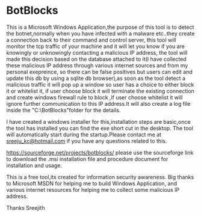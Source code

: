 # BotBlocks

This is a Microsoft Windows Application,the purpose of this tool is to detect the botnet,normally when you have infected with a malware etc..they create a connection back to their command and control server, this tool will monitor the tcp traffic of your machine and it will let you know if you are knowingly or unknowingly contacting a malicious IP address, the tool will made this decision based on the database attached to it(I have collected these malicious IP address through various internet sources and from my personal exepreince, so there can be false positives but users can edit and update this db by using a sqlite db browser),as soon as the tool detect a malicious traffic it will pop up a window so user has a choice to either block it or whitelist it, if user choose block it will terminate the existing connection and create windows firewall rule to block ,if user choose whitelist it will ignore further communication to this IP address.It will also create a log file inside the "C:\BotBlocks"folder for the details.

I have created a windows installer for this,installation steps are basic,once the tool has installed you can find the exe short cut in the desktop. The tool will automatically start during the startup.Please contact me at sreeju_kc@hotmail.com if you have any questions related to this.

https://sourceforge.net/projects/botblocks/
please use the sourceforge link to  download the .msi installation file and procedure document for installation and usage.

This is a free tool,its created for information security awareness. Big thanks to Microsoft MSDN for helping me to build Windows Application, and various internet resources for helping me to collect some malicious IP address.

Thanks
Sreejith




